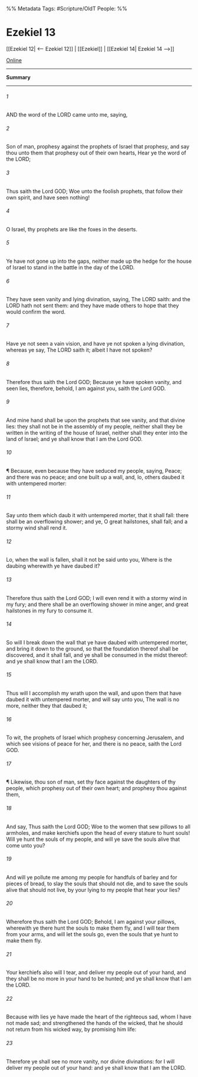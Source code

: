 

%% Metadata
Tags: #Scripture/OldT
People: 
%%
# Ezekiel 13
[[Ezekiel 12| <-- Ezekiel 12]] | [[Ezekiel]] | [[Ezekiel 14| Ezekiel 14 -->]]

[Online](https://churchofjesuschrist.org/study/scriptures/ot/ezek/13?lang=eng)

---
__Summary__



---

###### 1
AND the word of the LORD came unto me, saying,
###### 2
Son of man, prophesy against the prophets of Israel that prophesy, and say thou unto them that prophesy out of their own hearts, Hear ye the word of the LORD;
###### 3
Thus saith the Lord GOD; Woe unto the foolish prophets, that follow their own spirit, and have seen nothing!
###### 4
O Israel, thy prophets are like the foxes in the deserts.
###### 5
Ye have not gone up into the gaps, neither made up the hedge for the house of Israel to stand in the battle in the day of the LORD.
###### 6
They have seen vanity and lying divination, saying, The LORD saith: and the LORD hath not sent them: and they have made others to hope that they would confirm the word.
###### 7
Have ye not seen a vain vision, and have ye not spoken a lying divination, whereas ye say, The LORD saith it; albeit I have not spoken?
###### 8
Therefore thus saith the Lord GOD; Because ye have spoken vanity, and seen lies, therefore, behold, I am against you, saith the Lord GOD.
###### 9
And mine hand shall be upon the prophets that see vanity, and that divine lies: they shall not be in the assembly of my people, neither shall they be written in the writing of the house of Israel, neither shall they enter into the land of Israel; and ye shall know that I am the Lord GOD.
###### 10
¶ Because, even because they have seduced my people, saying, Peace; and there was no peace; and one built up a wall, and, lo, others daubed it with untempered morter:
###### 11
Say unto them which daub it with untempered morter, that it shall fall: there shall be an overflowing shower; and ye, O great hailstones, shall fall; and a stormy wind shall rend it.
###### 12
Lo, when the wall is fallen, shall it not be said unto you, Where is the daubing wherewith ye have daubed it?
###### 13
Therefore thus saith the Lord GOD; I will even rend it with a stormy wind in my fury; and there shall be an overflowing shower in mine anger, and great hailstones in my fury to consume it.
###### 14
So will I break down the wall that ye have daubed with untempered morter, and bring it down to the ground, so that the foundation thereof shall be discovered, and it shall fall, and ye shall be consumed in the midst thereof: and ye shall know that I am the LORD.
###### 15
Thus will I accomplish my wrath upon the wall, and upon them that have daubed it with untempered morter, and will say unto you, The wall is no more, neither they that daubed it;
###### 16
To wit, the prophets of Israel which prophesy concerning Jerusalem, and which see visions of peace for her, and there is no peace, saith the Lord GOD.
###### 17
¶ Likewise, thou son of man, set thy face against the daughters of thy people, which prophesy out of their own heart; and prophesy thou against them,
###### 18
And say, Thus saith the Lord GOD; Woe to the women that sew pillows to all armholes, and make kerchiefs upon the head of every stature to hunt souls!  Will ye hunt the souls of my people, and will ye save the souls alive that come unto you?
###### 19
And will ye pollute me among my people for handfuls of barley and for pieces of bread, to slay the souls that should not die, and to save the souls alive that should not live, by your lying to my people that hear your lies?
###### 20
Wherefore thus saith the Lord GOD; Behold, I am against your pillows, wherewith ye there hunt the souls to make them fly, and I will tear them from your arms, and will let the souls go, even the souls that ye hunt to make them fly.
###### 21
Your kerchiefs also will I tear, and deliver my people out of your hand, and they shall be no more in your hand to be hunted; and ye shall know that I am the LORD.
###### 22
Because with lies ye have made the heart of the righteous sad, whom I have not made sad; and strengthened the hands of the wicked, that he should not return from his wicked way, by promising him life:
###### 23
Therefore ye shall see no more vanity, nor divine divinations: for I will deliver my people out of your hand: and ye shall know that I am the LORD.



